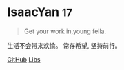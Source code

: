 <!-- _coverpage.md -->


# IsaacYan <small>17</small>

> Get your work in,young fella.

生活不会带来欢愉。 常存希望, 坚持前行。


[GitHub](https://github.com/docsifyjs/docsify/)
[Libs](/README)